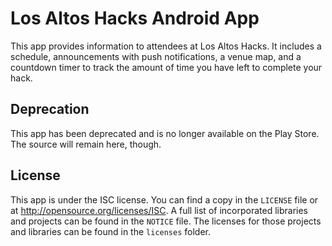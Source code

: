 # Los Altos Hacks Android App

This app provides information to attendees at Los Altos Hacks. It includes a schedule, announcements with push notifications, a venue map, and a countdown timer to track the amount of time you have left to complete your hack.

## Deprecation

This app has been deprecated and is no longer available on the Play Store. The source will remain here, though.

## License

This app is under the ISC license. You can find a copy in the `LICENSE` file or at http://opensource.org/licenses/ISC. A full list of incorporated libraries and projects can be found in the `NOTICE` file. The licenses for those projects and libraries can be found in the `licenses` folder.
